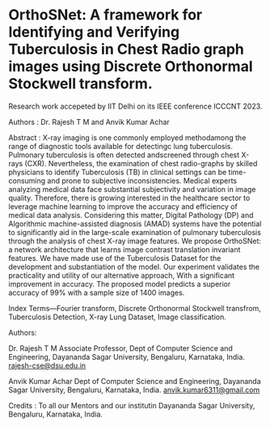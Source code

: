 # OrthoSNet: A framework for Identifying and Verifying Tuberculosis in Chest Radio graph images using Discrete Orthonormal Stockwell transform.
Research work accepeted by IIT Delhi on its IEEE conference ICCCNT 2023.

Authors : Dr. Rajesh T M and Anvik Kumar Achar

Abstract : X-ray imaging is one commonly employed methodamong the range of diagnostic tools available for detectingc lung tuberculosis. Pulmonary tuberculosis is often detected andscreened through chest X-rays (CXR). Nevertheless, the examination of chest radio-graphs by skilled physicians to identify Tuberculosis (TB) in clinical settings can be time-consuming and prone to subjective inconsistencies. Medical experts analyzing medical data face substantial subjectivity and variation in image quality. Therefore, there is growing interested in the healthcare sector to leverage machine learning to improve the accuracy and efficiency of medical data analysis. Considering this matter, Digital Pathology (DP) and Algorithmic machine-assisted diagnosis (AMAD) systems have the potential to significantly aid in the large-scale examination of pulmonary tuberculosis through the analysis of chest X-ray image features. We propose OrthoSNet: a network architecture that learns image contrast translation invariant features. We have made use of the Tuberculosis Dataset for the development and substantiation of the model. Our experiment validates the practicality and utility of our alternative approach, With a significant improvement in accuracy. The proposed model predicts a superior accuracy of 99% with a sample size of 1400 images. 
 
Index Terms—Fourier transform, Discrete Orthonormal Stockwell transfrom, Tuberculosis Detection, X-ray Lung Dataset, Image classification.

Authors:

Dr. Rajesh T M
Associate Professor,
Dept of Computer Science and Engineering,
Dayananda Sagar University,
Bengaluru, Karnataka,
India.
rajesh-cse@dsu.edu.in

Anvik Kumar Achar
Dept of Computer Science and Engineering,
Dayananda Sagar University,
Bengaluru, Karnataka,
India.
anvik.kumar6311@gmail.com

Credits : To all our Mentors and our institutin Dayananda Sagar University, Bengaluru, Karnataka, India.
